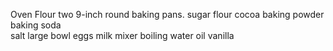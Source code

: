 Oven
Flour
two 9-inch round baking pans.
sugar
flour
cocoa
baking powder
baking soda  
salt
large bowl
eggs
milk
mixer
boiling water
oil 
vanilla